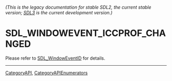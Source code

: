 ###### (This is the legacy documentation for stable SDL2, the current stable version; [SDL3](https://wiki.libsdl.org/SDL3/) is the current development version.)
# SDL_WINDOWEVENT_ICCPROF_CHANGED

Please refer to [SDL_WindowEventID](SDL_WindowEventID) for details.

----
[CategoryAPI](CategoryAPI), [CategoryAPIEnumerators](CategoryAPIEnumerators)

